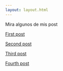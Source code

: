 ```yaml
---
layout: layout.html
---
```


Mira algunos de mis post

[First post](posts/first-post/)

<a href="/posts/second-post/">Second post</a>

<a href="/posts/third-post/">Third post</a>

<a href="/posts/fourth-post/">Fourth post</a>
